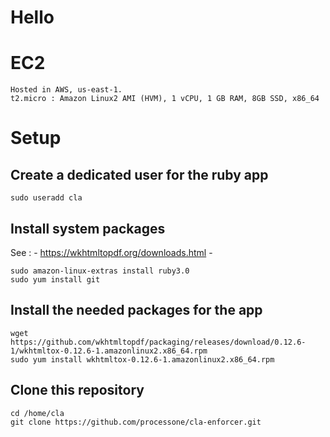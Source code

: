 # Hello

# EC2

    Hosted in AWS, us-east-1. 
    t2.micro : Amazon Linux2 AMI (HVM), 1 vCPU, 1 GB RAM, 8GB SSD, x86_64

# Setup 

## Create a dedicated user for the ruby app

```
sudo useradd cla
```

## Install system packages

See : 
    - https://wkhtmltopdf.org/downloads.html
    - 
```
sudo amazon-linux-extras install ruby3.0
sudo yum install git 
```

## Install the needed packages for the app

```
wget https://github.com/wkhtmltopdf/packaging/releases/download/0.12.6-1/wkhtmltox-0.12.6-1.amazonlinux2.x86_64.rpm
sudo yum install wkhtmltox-0.12.6-1.amazonlinux2.x86_64.rpm
```

## Clone this repository 

```
cd /home/cla
git clone https://github.com/processone/cla-enforcer.git
```
